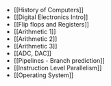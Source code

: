 - [[History of Computers]]
- [[Digital Electronics Intro]]
- [[Flip flops and Registers]]
- [[Arithmetic 1]] 
- [[Arithmetic 2]] 
- [[Arithmetic 3]] 
- [[ADC, DAC]]
- [[Pipelines - Branch prediction]]
- [[Instruction Level Parallelism]]
- [[Operating System]]